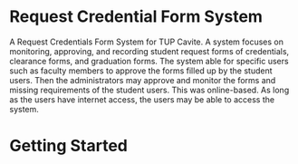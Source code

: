 # Request Credential Form System
A Request Credentials Form System for TUP Cavite. 
A system focuses on monitoring, approving, and recording student request forms of credentials, clearance forms, and graduation forms. The system able for specific users such as faculty members to approve the forms filled up by the student users. Then the administrators may approve and monitor the forms and missing requirements of the student users. This was online-based. As long as the users have internet access, the users may be able to access the system. 

# Getting Started
